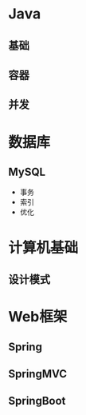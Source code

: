 # Java
## 基础
## 容器
## 并发

# 数据库
## MySQL
- 事务
- 索引
- 优化
# 计算机基础
## 设计模式
# Web框架
## Spring
## SpringMVC
## SpringBoot
